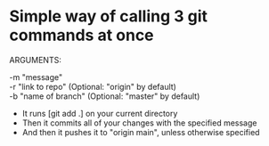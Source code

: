 # Simple way of calling 3 git commands at once
ARGUMENTS:

-m "message"  
-r "link to repo"      (Optional: "origin" by default)  
-b "name of branch"    (Optional: "master" by default)  

- It runs [git add .] on your current directory
- Then it commits all of your changes with the specified message
- And then it pushes it to "origin main", unless otherwise specified